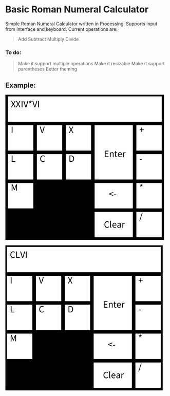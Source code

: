 # Basic Roman Numeral Calculator
Simple Roman Numeral Calculator written in Processing. Supports input from interface and keyboard.
Current operations are: 
>Add
>Subtract
>Multiply
>Divide

### To do:
> Make it support multiple operations
> Make it resizable
> Make it support parentheses
> Better theming

## Example:

![plot](./Screenshots/1.png)

![plot](./Screenshots/2.png)